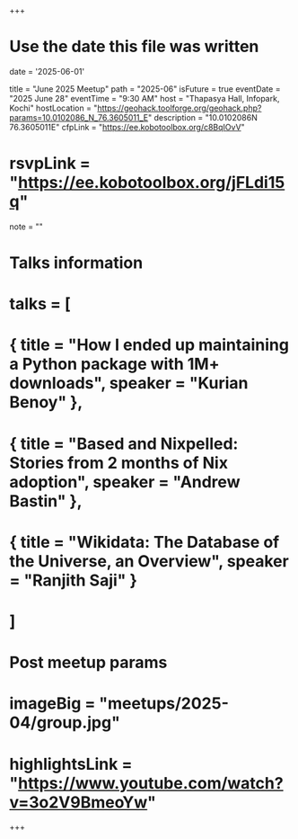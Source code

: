 +++
# Use the date this file was written
date = '2025-06-01'

title = "June 2025 Meetup"
path = "2025-06"
isFuture = true
eventDate = "2025 June 28"
eventTime = "9:30 AM"
host = "Thapasya Hall, Infopark, Kochi"
hostLocation = "https://geohack.toolforge.org/geohack.php?params=10.0102086_N_76.3605011_E"
description = "10.0102086N 76.3605011E"
cfpLink = "https://ee.kobotoolbox.org/c8BqIOvV"
# rsvpLink = "https://ee.kobotoolbox.org/jFLdi15q"
note = ""

# Talks information 
# talks = [
#   { title = "How I ended up maintaining a Python package with 1M+ downloads", speaker = "Kurian Benoy" },
#   { title = "Based and Nixpelled: Stories from 2 months of Nix adoption", speaker = "Andrew Bastin" },
#   { title = "Wikidata: The Database of the Universe, an Overview", speaker = "Ranjith Saji" }
# ]

# Post meetup params
# imageBig = "meetups/2025-04/group.jpg"
# highlightsLink = "https://www.youtube.com/watch?v=3o2V9BmeoYw"
+++

<!-- 
![Group picture](/images/meetups/2025-04/group.jpg)

Group picture -->
